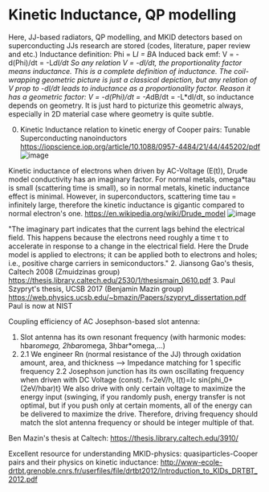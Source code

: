 # Kinetic Inductance, QP modelling 

Here, JJ-based radiators, QP modelling, and MKID detectors based on superconducting JJs research are stored (codes, literature, paper review and etc.) 
Inductance definition: Phi = L*I = B*A
Induced back emf: V = -d(Phi)/dt = -L*dI/dt
So any relation V = -dI/dt, the proportionality factor means inductance. This is a complete definition of inductance. The coil-wrapping geometric picture is just a classical depiction, but any relation of V prop to -dI/dt leads to inductance as a proportionality factor.
Reason it has a geometric factor: V = -d(Phi)/dt = -A*dB/dt = -L*dI/dt, so inductance depends on geometry. It is just hard to picturize this geometric always, especially in 2D material case where geometry is quite subtle.

0. Kinetic Inductance relation to kinetic energy of Cooper pairs: Tunable Superconducting nanoinductors
https://iopscience.iop.org/article/10.1088/0957-4484/21/44/445202/pdf
![image](https://github.com/ksalizhan/MKIDs/assets/66937199/614515e8-7cc6-48d2-b2e4-94939c60d43a)

Kinetic inductance of electrons when driven by AC-Voltage (E(t)), Drude model conductivity has an imaginary factor. For normal metals, omega*tau is small (scattering time is small), so in normal metals, kinetic inductance effect is minimal. However, in superconductors, scattering time tau = infinitely large, therefore the kinetic inductance is gigantic compared to normal electron's one.
https://en.wikipedia.org/wiki/Drude_model
![image](https://github.com/ksalizhan/MKIDs/assets/66937199/b924b7e3-ca8a-448e-9908-1a130f538f80)

"The imaginary part indicates that the current lags behind the electrical field. This happens because the electrons need roughly a time τ to accelerate in response to a change in the electrical field. Here the Drude model is applied to electrons; it can be applied both to electrons and holes; i.e., positive charge carriers in semiconductors."
2. Jiansong Gao's thesis, Caltech 2008 (Zmuidzinas group)
https://thesis.library.caltech.edu/2530/1/thesismain_0610.pdf
3. Paul Szypryt's thesis, UCSB 2017 (Benjamin Mazin group)
   https://web.physics.ucsb.edu/~bmazin/Papers/szypryt_dissertation.pdf
   Paul is now at NIST

Coupling efficiency of AC Josephson-based slot antenna:
1. Slot antenna has its own resonant frequency (with harmonic modes: hbar*omega, 2hbar*omega, 3hbar*omega,...)
2.  2.1 We engineer Rn (normal resistance of the JJ) through oxidation amount, area, and thickness --> Impedance matching for 1 specific frequency
    2.2 Josephson junction has its own oscillating frequency when driven with DC Voltage (const). f=2eV/h, I(t)=Ic sin{phi_0+(2eV/hbar)t}
     We also drive with only certain voltage to maximize the energy input (swinging, if you randomly push, energy transfer is not optimal, but if you push only at certain moments, all of the energy can be delivered to maximize the drive. Therefore, driving frequency should match the slot antenna frequency or should be integer multiple of that.

Ben Mazin's thesis at Caltech: https://thesis.library.caltech.edu/3910/

Excellent resource for understanding MKID-physics: quasiparticles-Cooper pairs and their physics on kinetic inductance: http://www-ecole-drtbt.grenoble.cnrs.fr/userfiles/file/drtbt2012/Introduction_to_KIDs_DRTBT_2012.pdf



